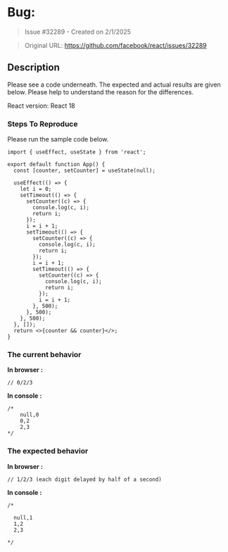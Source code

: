 # Bug:

> Issue #32289 - Created on 2/1/2025

> Original URL: https://github.com/facebook/react/issues/32289

## Description

Please see a code underneath. The expected and actual results are given below. Please help to understand the reason for the differences.

React version: React 18

### Steps To Reproduce

Please run the sample code below.


```
import { useEffect, useState } from 'react';

export default function App() {
  const [counter, setCounter] = useState(null);

  useEffect(() => {
    let i = 0;
    setTimeout(() => {
      setCounter((c) => {
        console.log(c, i);
        return i;
      });
      i = i + 1;
      setTimeout(() => {
        setCounter((c) => {
          console.log(c, i);
          return i;
        });
        i = i + 1;
        setTimeout(() => {
          setCounter((c) => {
            console.log(c, i);
            return i;
          });
          i = i + 1;
        }, 500);
      }, 500);
    }, 500);
  }, []);
  return <>{counter && counter}</>;
}
```
### The current behavior

**In browser :**

`// 0/2/3 `

**In console :**

```
/*
    null,0 
    0,2 
    2,3
*/
```

### The expected behavior

**In browser :**

`// 1/2/3 (each digit delayed by half of a second)`

**In console :**

```
/*

  null,1 
  1,2
  2,3
 
*/

```

